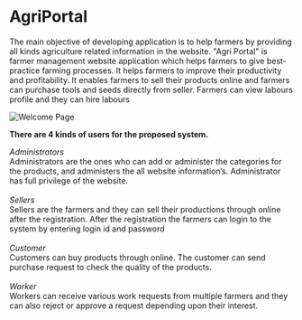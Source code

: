 # AgriPortal

The main objective of developing application is to help farmers by providing all kinds agriculture related information in the website.
"Agri Portal" is farmer management website application which helps farmers to give best-practice farming processes. It helps farmers to improve their productivity and profitability. It enables farmers to sell their products online and farmers can purchase tools and seeds directly from seller. Farmers can view labours profile and they can hire labours


![Welcome Page](https://user-images.githubusercontent.com/83111706/119300908-33bfac00-bc7f-11eb-8f5a-5f2a7e31231b.PNG)

**There are 4 kinds of users for the proposed system.**

 *Administrators*  
Administrators are the ones who can add or administer the categories for the products, and administers the all website information’s. Administrator has full privilege of the website.  
<br/>*Sellers*  
Sellers are the farmers and they can sell their productions through online after the registration. After the registration the farmers can login to the system by entering login id and password  
<br/>*Customer*  
Customers can buy products through online. The customer can send purchase request to check the quality of the products.  
<br/>*Worker*  
Workers can receive various work requests from multiple farmers and they can also reject or approve a request depending upon their interest.  
